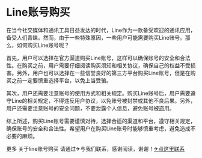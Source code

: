 # Line账号购买

在当今社交媒体和通讯工具日益发达的时代，Line作为一款备受欢迎的通讯应用，备受人们青睐。然而，由于一些特殊原因，一些用户可能需要购买Line账号。那么，如何购买Line账号呢？

首先，用户可以选择在官方渠道购买Line账号，这样可以确保账号的安全和合法性。在购买之前，用户需要仔细阅读购买须知和相关协议，确保自己的权益不受损害。另外，用户也可以选择在一些信誉良好的第三方平台购买Line账号，但是在购买之前一定要慎重选择平台，以免上当受骗。

其次，用户还需要注意账号的使用方式和相关规定。购买Line账号后，用户需要遵守Line的相关规定，不得违反用户协议，以免账号被封禁或其他不良后果。另外，用户还需要注意账号的安全问题，不要泄露个人信息，避免账号被盗用。

综上所述，购买Line账号需要谨慎对待，选择合适的渠道和平台，遵守相关规定，确保账号的安全和合法性。希望用户在购买Line账号时能够慎重考虑，避免造成不必要的麻烦。

更多 关于line账号购买 请通过✈与我们联系，感谢阅读，谢谢！[✈点这里联系](https://ww.k02.cc)